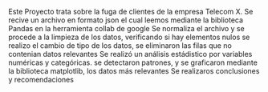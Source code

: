 Este Proyecto trata sobre la fuga de clientes de la empresa Telecom X.
Se recive un archivo en formato json el cual leemos mediante la biblioteca Pandas en la herramienta collab de google
Se normaliza el archivo y se procede a la limpieza de los datos, verificando si hay elementos nulos
se realizo el cambio de tipo de los datos, se eliminaron las filas que no contenian datos relevantes
Se realizó un análisis estádistico por variables numéricas y categóricas.
se detectaron patrones, y se graficaron mediante la biblioteca matplotlib, los datos más relevantes 
Se realizaros conclusiones y recomendaciones
